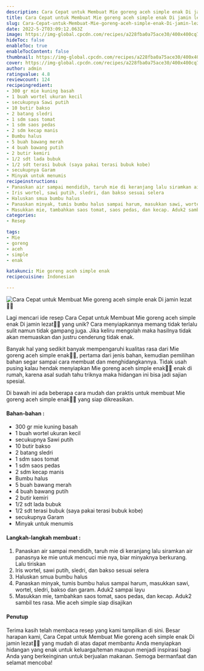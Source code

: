 ```yaml
---
description: Cara Cepat untuk Membuat Mie goreng aceh simple enak Di jamin lezat"
title: Cara Cepat untuk Membuat Mie goreng aceh simple enak Di jamin lezat
slug: Cara-Cepat-untuk-Membuat-Mie-goreng-aceh-simple-enak-Di-jamin-lezat
date: 2022-5-2T03:09:12.063Z
image: https://img-global.cpcdn.com/recipes/a228fba0a75ace30/400x400cq70/photo.jpg
hideToc: false
enableToc: true
enableTocContent: false
thumbnail: https://img-global.cpcdn.com/recipes/a228fba0a75ace30/400x400cq70/photo.jpg
cover: https://img-global.cpcdn.com/recipes/a228fba0a75ace30/400x400cq70/photo.jpg
author: admin
ratingvalue: 4.8
reviewcount: 124
recipeingredient:
- 300 gr mie kuning basah
- 1 buah wortel ukuran kecil
- secukupnya Sawi putih
- 10 butir bakso
- 2 batang sledri
- 1 sdm saos tomat
- 1 sdm saos pedas
- 2 sdm kecap manis
- Bumbu halus
- 5 buah bawang merah
- 4 buah bawang putih
- 2 butir kemiri
- 1/2 sdt lada bubuk
- 1/2 sdt terasi bubuk (saya pakai terasi bubuk kobe)
- secukupnya Garam
- Minyak untuk menumis
recipeinstructions:
- Panaskan air sampai mendidih, taruh mie di keranjang lalu siramkan air panasnya ke mie untuk mencuci mie nya, biar minyaknya berkurang. Lalu tiriskan
- Iris wortel, sawi putih, sledri, dan bakso sesuai selera
- Haluskan smua bumbu halus
- Panaskan minyak, tumis bumbu halus sampai harum, masukkan sawi, wortel, sledri, bakso dan garam. Aduk2 sampai layu
- Masukkan mie, tambahkan saos tomat, saos pedas, dan kecap. Aduk2 sambil tes rasa. Mie aceh simple siap disajikan
categories:
- Resep

tags:
- Mie
- goreng
- aceh
- simple
- enak

katakunci: Mie goreng aceh simple enak
recipecuisine: Indonesian

---
```


![Cara Cepat untuk Membuat Mie goreng aceh simple enak Di jamin lezat👩‍🍳](https://img-global.cpcdn.com/recipes/a228fba0a75ace30/400x400cq70/photo.jpg)

Lagi mencari ide resep Cara Cepat untuk Membuat Mie goreng aceh simple enak Di jamin lezat👩‍🍳 yang unik? Cara menyiapkannya memang tidak terlalu sulit namun tidak gampang juga. Jika keliru mengolah maka hasilnya tidak akan memuaskan dan justru cenderung tidak enak.

Banyak hal yang sedikit banyak mempengaruhi kualitas rasa dari Mie goreng aceh simple enak👩‍🍳, pertama dari jenis bahan, kemudian pemilihan bahan segar sampai cara membuat dan menghidangkannya. Tidak usah pusing kalau hendak menyiapkan Mie goreng aceh simple enak👩‍🍳 enak di rumah, karena asal sudah tahu triknya maka hidangan ini bisa jadi sajian spesial.

Di bawah ini ada beberapa cara mudah dan praktis untuk membuat Mie goreng aceh simple enak👩‍🍳 yang siap dikreasikan.

<!--inarticleads1-->

#### Bahan-bahan :

- 300 gr mie kuning basah
- 1 buah wortel ukuran kecil
- secukupnya Sawi putih
- 10 butir bakso
- 2 batang sledri
- 1 sdm saos tomat
- 1 sdm saos pedas
- 2 sdm kecap manis
- Bumbu halus
- 5 buah bawang merah
- 4 buah bawang putih
- 2 butir kemiri
- 1/2 sdt lada bubuk
- 1/2 sdt terasi bubuk (saya pakai terasi bubuk kobe)
- secukupnya Garam
- Minyak untuk menumis

<!--inarticleads2-->

#### Langkah-langkah membuat :

1. Panaskan air sampai mendidih, taruh mie di keranjang lalu siramkan air panasnya ke mie untuk mencuci mie nya, biar minyaknya berkurang. Lalu tiriskan
1. Iris wortel, sawi putih, sledri, dan bakso sesuai selera
1. Haluskan smua bumbu halus
1. Panaskan minyak, tumis bumbu halus sampai harum, masukkan sawi, wortel, sledri, bakso dan garam. Aduk2 sampai layu
1. Masukkan mie, tambahkan saos tomat, saos pedas, dan kecap. Aduk2 sambil tes rasa. Mie aceh simple siap disajikan

#### Penutup

Terima kasih telah membaca resep yang kami tampilkan di sini. Besar harapan kami, Cara Cepat untuk Membuat Mie goreng aceh simple enak Di jamin lezat👩‍🍳 yang mudah di atas dapat membantu Anda menyiapkan hidangan yang enak untuk keluarga/teman maupun menjadi inspirasi bagi Anda yang berkeinginan untuk berjualan makanan. Semoga bermanfaat dan selamat mencoba!